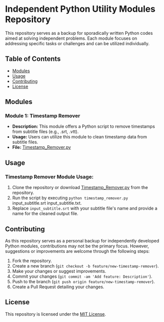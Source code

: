 # Independent Python Utility Modules Repository

This repository serves as a backup for sporadically written Python codes aimed at solving independent problems. Each module focuses on addressing specific tasks or challenges and can be utilized individually.

## Table of Contents

- [Modules](#modules)
- [Usage](#usage)
- [Contributing](#contributing)
- [License](#license)

## Modules

### Module 1: Timestamp Remover

- **Description:** This module offers a Python script to remove timestamps from subtitle files (e.g., .srt, .vtt).
- **Usage:** Users can utilize this module to clean timestamp data from subtitle files.
- **File:** [Timestamp_Remover.py](link_to_timestamp_remover.py)

<!-- You can add more details about your first module or add additional modules here -->

## Usage

### Timestamp Remover Module Usage:

1. Clone the repository or download [Timestamp_Remover.py](link_to_timestamp_remover.py) from the repository.
2. Run the script by executing `python timestamp_remover.py` input_subtitle.srt input_subtitle.txt.
3. Replace `input_subtitle.srt` with your subtitle file's name and provide a name for the cleaned output file.

## Contributing

As this repository serves as a personal backup for independently developed Python modules, contributions may not be the primary focus. However, suggestions or improvements are welcome through the following steps:

1. Fork the repository.
2. Create a new branch (`git checkout -b feature/new-timestamp-remover`).
3. Make your changes or suggest improvements.
4. Commit your changes (`git commit -am 'Add feature: Description'`).
5. Push to the branch (`git push origin feature/new-timestamp-remover`).
6. Create a Pull Request detailing your changes.

## License

This repository is licensed under the [MIT License](link_to_license_file).
